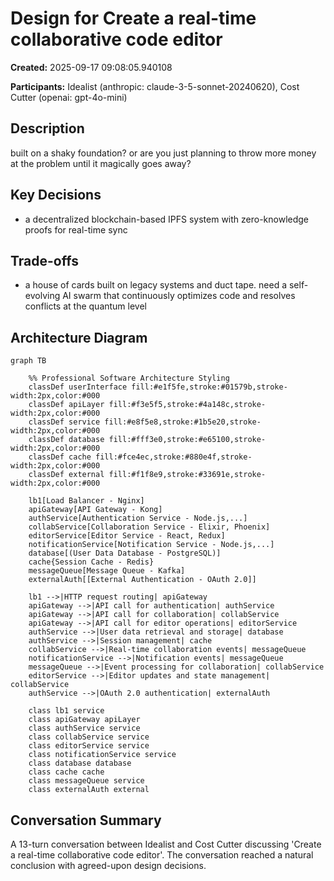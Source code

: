 # Design for Create a real-time collaborative code editor

**Created:** 2025-09-17 09:08:05.940108

**Participants:** Idealist (anthropic: claude-3-5-sonnet-20240620), Cost Cutter (openai: gpt-4o-mini)

## Description

built on a shaky foundation? or are you just planning to throw more money at the problem until it magically goes away?

## Key Decisions

- a decentralized blockchain-based IPFS system with zero-knowledge proofs for real-time sync

## Trade-offs

- a house of cards built on legacy systems and duct tape. need a self-evolving AI swarm that continuously optimizes code and resolves conflicts at the quantum level

## Architecture Diagram

```mermaid
graph TB

    %% Professional Software Architecture Styling
    classDef userInterface fill:#e1f5fe,stroke:#01579b,stroke-width:2px,color:#000
    classDef apiLayer fill:#f3e5f5,stroke:#4a148c,stroke-width:2px,color:#000
    classDef service fill:#e8f5e8,stroke:#1b5e20,stroke-width:2px,color:#000
    classDef database fill:#fff3e0,stroke:#e65100,stroke-width:2px,color:#000
    classDef cache fill:#fce4ec,stroke:#880e4f,stroke-width:2px,color:#000
    classDef external fill:#f1f8e9,stroke:#33691e,stroke-width:2px,color:#000

    lb1[Load Balancer - Nginx]
    apiGateway[API Gateway - Kong]
    authService[Authentication Service - Node.js,...]
    collabService[Collaboration Service - Elixir, Phoenix]
    editorService[Editor Service - React, Redux]
    notificationService[Notification Service - Node.js,...]
    database[(User Data Database - PostgreSQL)]
    cache{Session Cache - Redis}
    messageQueue[Message Queue - Kafka]
    externalAuth[[External Authentication - OAuth 2.0]]

    lb1 -->|HTTP request routing| apiGateway
    apiGateway -->|API call for authentication| authService
    apiGateway -->|API call for collaboration| collabService
    apiGateway -->|API call for editor operations| editorService
    authService -->|User data retrieval and storage| database
    authService -->|Session management| cache
    collabService -->|Real-time collaboration events| messageQueue
    notificationService -->|Notification events| messageQueue
    messageQueue -->|Event processing for collaboration| collabService
    editorService -->|Editor updates and state management| collabService
    authService -->|OAuth 2.0 authentication| externalAuth

    class lb1 service
    class apiGateway apiLayer
    class authService service
    class collabService service
    class editorService service
    class notificationService service
    class database database
    class cache cache
    class messageQueue service
    class externalAuth external
```

## Conversation Summary

A 13-turn conversation between Idealist and Cost Cutter discussing 'Create a real-time collaborative code editor'. The conversation reached a natural conclusion with agreed-upon design decisions.
